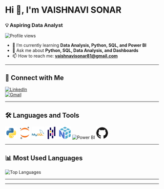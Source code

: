 # Hi 👋, I'm VAISHNAVI SONAR  
### 💡 Aspiring Data Analyst  

![Profile views](https://komarev.com/ghpvc/?username=vaishnavisonar14&label=Profile%20views&color=0e75b6&style=flat)

- 🌱 I’m currently learning **Data Analysis, Python, SQL, and Power BI**  
- 💬 Ask me about **Python, SQL, Data Analysis, and Dashboards**  
- 📫 How to reach me: **vaishnavisonar81@gmail.com**  

---

## 🔗 Connect with Me  
[![LinkedIn](https://img.shields.io/badge/LinkedIn-blue?logo=linkedin&logoColor=white)](https://www.linkedin.com/in/vaishnavi-sonar-/)  
[![Gmail](https://img.shields.io/badge/Gmail-red?logo=gmail&logoColor=white)](mailto:vaishnavisonar81@gmail.com)  

---

## 🛠️ Languages and Tools  
<p>
  <img src="https://raw.githubusercontent.com/devicons/devicon/master/icons/python/python-original.svg" alt="Python" width="40" height="40"/>
  <img src="https://raw.githubusercontent.com/devicons/devicon/master/icons/jupyter/jupyter-original.svg" alt="Jupyter" width="40" height="40"/>
  <img src="https://raw.githubusercontent.com/devicons/devicon/master/icons/mysql/mysql-original-wordmark.svg" alt="MySQL" width="40" height="40"/>
  <img src="https://raw.githubusercontent.com/devicons/devicon/master/icons/pandas/pandas-original.svg" alt="Pandas" width="40" height="40"/>
  <img src="https://raw.githubusercontent.com/devicons/devicon/master/icons/numpy/numpy-original.svg" alt="NumPy" width="40" height="40"/>
  <img src="https://img.icons8.com/color/48/power-bi.png" alt="Power BI" width="40" height="40"/>
  <img src="https://raw.githubusercontent.com/devicons/devicon/master/icons/github/github-original.svg" alt="GitHub" width="40" height="40"/>
</p>  

---

## 📊 Most Used Languages  
![Top Languages](https://github-readme-stats.vercel.app/api/top-langs/?username=vaishnavisonar14&layout=compact&theme=radical)  

---


---



